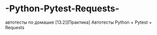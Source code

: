 # -Python-Pytest-Requests-
автотесты по домашке [13.2][Практика] Автотесты Python + Pytest + Requests 
